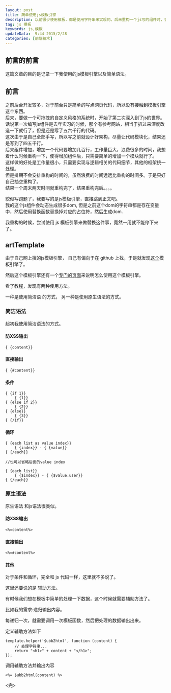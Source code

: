 ```yaml
---  
layout: post  
title: 简单使用js模板引擎
description: 以前很少使用模板，都是使用字符串来实现的。后来重构一个js写的组件时，尝试了一下js的模板，代码清晰多了。
tag: js 模板
keywords: js,模板   
updateData:  9:44 2015/2/28
categories: [前端技术]
---  
```


## 前言的前言

这篇文章的目的是记录一下我使用的js模板引擎以及简单语法。  


## 前言

之前后台开发较多，对于前台只是简单的写点网页代码，所以没有接触到模板引擎这个东西。  
后来，要做一个可拖拽的自定义风格的系统时，开始了第二次深入到了js的世界。  
话说第一次编写js组件是去年实习的时候，那个有参考网站，相当于扒过来深度改造一下就行了，但是还是写了五六千行的代码。  
这次由于是自己全部手写，所以写之前就设计好架构，尽量让代码模块化，结果还是写到了四五千行。  
后来组件增加，增加一个代码要增加几百行，工作量巨大，浪费很多的时间，我想着什么时候重构一下，使得增加组件后，只需要简单的增加一个模块就行了。  
这样做的好处是工作量很小，只需要实现与逻辑相关的代码细节，其他的框架统一处理。  
但是排期不会安排重构的时间的，虽然浪费的时间远远比重构的时间多。于是只好自己抽空重构了。  
结果一个周末两天时间就重构完了，结果重构完后。。。。


貌似写跑题了，我要写的是js模板引擎，直接跳到正文吧。  
我的这个js组件会动态生成很多dom, 但是之前这个dom的字符串都是存在变量中，然后使用替换函数替换掉对应的占位符，然后生成dom.  

我重构的时候，尝试使用 js 模板引擎来做替换这件事，竟然一用就不能停下来了。


## artTemplate

由于自己网上搜的js模板引擎， 自己有偏向于在 github 上找，于是就发现[这个][js-artTemplate-github]模板引擎了。  

然后这个模板引擎还有一个[专门的页面][js-artTemplate-page]来说明怎么使用这个模板引擎。  

看了教程，发现有两种使用方法。  

一种是使用简洁语 的方式， 另一种是使用原生语法的方式。  


### 简洁语法

起初我使用简洁语法的方式。  

#### 防XSS输出

    { {content}}


#### 直接输出

    { {#content}}

#### 条件

    { {if 1}}
        { {1}}
    { {else if 2}}
        { {2}}
    { {else}}
        { {3}}
    { {/if}}

#### 循环



    { {each list as value index}}
        { {index}} - { {value}}
    { {/each}}

    //也可以省略后面的value index

    { {each list}}
        { {$index}} - { {$value.user}}
    { {/each}}



### 原生语法

原生语法 和js语法很类似。  

#### 防XSS输出

```
<%=content%>
```


#### 直接输出

```
<%=#content%>
```

#### 其他

对于条件和循环，完全和 js 代码一样，这里就不多说了。  

这里还要说的是 辅助方法。  

有时候我们想在模板中简单的处理一下数据，这个时候就需要辅助方法了。  

比如我的需求:递归输出内容。  

每递归一次，就需要调用一次模板函数，然后把处理的数据输出出来。  

定义辅助方法如下

```
template.helper('$ubb2html', function (content) {
    // 处理字符串...
    return "<h1>" + content + "</h1>";
});
```

调用辅助方法并输出内容

```
<%= $ubb2html(content) %>
```


<完>

[js-artTemplate-page]: http://aui.github.io/artTemplate/
[js-artTemplate-github]: https://github.com/aui/artTemplate
